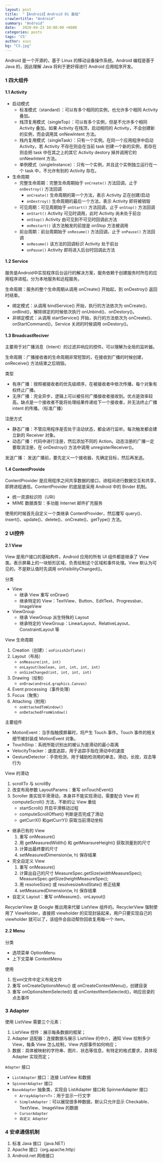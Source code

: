 ```yaml
---
layout: post
title:  "【Android】Android 01 基础"
crawlertitle: "Android"
summary: "Android"
date:   2020-04-23 10:00:00 +0800
categories: posts
tags: 'CS'
author: xusc
bg: "CS.jpg"
---
```


Android 是一个开源的，基于 Linux 的移动设备操作系统。Android 编程是基于 Java 的，因此理解 Java 将利于更好得进行 Android 应用程序开发。

### 1 四大组件

#### 1.1 Activity
- 启动模式
  - 标准模式（standard）：可以有多个相同的实例，也允许多个相同 Activity 叠加。
  - 栈顶复用模式（singleTop）：可以有多个实例，但是不允许多个相同 Activity 叠加。如果 Activity 在栈顶，启动相同的 Activity，不会创建新的实例，而会调用其 onNewIntent 方法。
  - 栈内复用模式（singleTask）：只有一个实例。在同一个应用程序中启动 Activity，若 Activity 不存在则会在当前 task 创建一个新的实例，若存在则会把 task 中在其之上的其它 Activity destory 掉并调用它的 onNewIntent 方法。
  - 单例模式（singleInstance）：只有一个实例，并且这个实例独立运行在一个 task 中，不允许有别的 Activity 存在。
- 生命周期
  - 完整生命周期：完整生命周期始于 `onCreate()` 方法回调，止于 `onDestroy()` 方法回调
    - `onCreate()` 生命周期的第一个方法，表示 Activity 正在创建/启动
    - `onDestroy()` 生命周期的最后一个方法，表示 Activity 即将被销毁
  - 可见周期：可见周期始于 `onStart()` 方法回调，止于 `onStop()` 方法回调
    - `onStart()` Activity 可见时调用，此时 Activity 尚未处于前台
    - `onStop()` Activity 由可见到不可见时回调此方法
    - `onRestart()` 该方法触发的前提是 onStop 方法被调用
  - 前台周期：前台周期始于 `onResume()` 方法回调，止于 `onPause()` 方法回调
    - `onResume()` 该方法的回调标识 Activity 处于前台
    - `onPause()` Activity 即将进入后台时回调此方法

#### 1.2 Service
服务是Android中实现程序后台运行的解决方案，服务依赖于创建服务时所在的应用程序进程。分为本地服务和远程服务。

生命周期：服务的整个生命周期从调用 onCreate() 开始起，到 onDestroy() 返回时结束。
- 绑定模式：从调用 bindService() 开始，执行的方法依次为 onCreate()、onBind()，解除绑定的时候依次执行 onUnbind()、onDestory()。
- 非绑定模式：从调用 startService() 开始，执行的方法依次为 onCreate()、onStartCommand()，Service 关闭的时候调用 onDestory()。

#### 1.3 BroadcastReciver
主要用于对广播消息（Intent）的过滤并响应的控件。可以理解为全局的监听器。

生命周期：广播接收者的生命周期非常短暂的，在接收到广播的时候创建，onReceive() 方法结束之后销毁。

类型
- 有序广播：按照被接收者的优先级顺序，在被接收者中依次传播，每个对象有权终止广播。
- 无序广播：完全异步，逻辑上可以被任何广播接收者接收到。优点是效率较高。缺点是一个接收者不能将处理结果传递给下一个接收者，并无法终止广播 intent 的传播。（标准广播）

注册方式
- 静态广播：不管应用程序是否处于活动状态，都会进行监听。每次触发都会建立新的 Receiver 对象。
- 动态广播：代码中进行注册，然后添加不同的 Action。动态注册的广播一定要取消注册，在 onDestroy() 方法中调用 unregisterReceiver()。

发送广播： 发送广播前，要先定义一个接收器，先确定目标，然后再发送。

#### 1.4 ContentProvide
ContentProvider 是应用程序之间共享数据的接口，进程间进行数据交互和共享，即跨进程通信。ContentProvider 的底层是采用 Android 中的 Binder 机制。
+ 统一资源标识符（URI）
+ MIME 数据类型：多功能 Internet 邮件扩充服务

使用的时候首先自定义一个类继承 ContentProvider，然后覆写 query()、insert()、update()、delete()、onCreate()、getType() 方法。



### 2 UI控件

#### 2.1 View
View 是用户接口的基础构件，Android 应用的所有 UI 组件都是继承了 View 类。表示屏幕上的一块矩形区域，负责绘制这个区域和事件处理。View 默认为可见的，不是默认值时先调用 onVisibilityChanged()。

分类
- View
  - 继承 View 重写 onDraw()
  - 继承特定的 View：TextView、Button、EditText、Progressbar、ImageView
- ViewGroup
  - 继承 ViewGroup 派生特殊的 Layout
  - 继承特定的 ViewGroup：LinearLayout、RelativeLayout、ConstraintLayout 等

View 生命周期
1. Creation（创建）：`onFinishInflate()`
2. Layout（布局）
   + `onMeasure(int, int)`
   + `onLayout(boolean, int, int, int, int)`
   + `onSizeChanged(int, int, int, int)`
3. Drawing（绘制）
   + `onDraw(android.graphics.Canvas)`
4. Event processing（事件处理）
5. Focus（聚焦）
6. Attaching（附用）
   + `onAttachedToWindow()`
   + `onDetachedFromWindow()`

主要组件
+ MotionEvent：当手指触摸屏幕时，将产生 Touch 事件。Touch 事件的相关细节被封装成 MotionEvent 对象。
+ TouchSlop：系统所能识别出的被认为是滑动的最小距离
+ VelocityTracker：速度追踪，用于追踪手指在滑动中的速度
+ GestureDetector：手势检测，用于辅助检测用的单击，滑动，长按，双击等行为

View 的滑动
1. scrollTo 与 scrollBy
2. 改变布局参数 LayoutParams：重写 onTouchEvent()
3. Scroller 类实现平滑滑动，本身并不能实现滑动，需要配合 View 的 computeScroll() 方法，不断的让 View 重绘
   + startScroll() 开启平滑移动过程
   + computeScrollOffset() 判断是否完成了滑动
   + getCurrX() 和getCurrY() 获取当前滑动坐标

- 继承已有的 View
  1. 重写 onMeasure()
  2. 用 getMeasuredWidth() 和 getMearsureHeight() 获取测量到的尺寸
  3. 计算出最终要的尺寸
  4. setMeasuredDimension(w, h) 保存结果
- 完全自定义 View
  1. 重写 onMeasure()
  2. 计算出自己的尺寸 MeasureSpec.getSize(widthMeasureSpec); MeasureSpec.getSize(heightMeasureSpec);
  3. 用 resolveSize() 或 resolvesizeAndState() 修正结果
  4. setMeasuredDimension(w, h) 保存结果
- 自定义 Layout：重写 onMeasure()、onLayout()

RecyclerView 是 Google 推出用来代替 ListView 组件的。RecyclerView 强制使用了 ViewHolder，直接把 viewholder 的实现封装起来，用户只要实现自己的 viewholder 就可以了，该组件会自动帮你回收复用每一个 item。

#### 2.2 Menu
分类
- 选项菜单 OptionMenu
- 上下文菜单 ContextMenu

使用
1. 在xml文件中定义布局文件
2. 重写 onCreateOptionsMenu() 或 onCreateContextMenu()，创建目录
3. 重写 onOptionsItemSelected() 或 onContextItemSelected()，响应目录的点击事件



### 3 Adapter
使用 ListView 需要三个元素：
1. ListView 控件：展示每条数据的框架；
2. Adapter 适配器：连接数据与展示 ListView 的中介，通知 View 绘制多少 View，每条 View 怎么绘制，View 内部事件如何响应；
3. 数据：具体被映射的字符串、图片、状态等信息，有特定的格式要求，具体视 Adapter 实现而定；

`Adapter` 接口
- `ListAdapter` 接口：连接 ListView 和数据
- `SpinnerAdapter` 接口
- `BaseAdapter` 抽象类，实现自 ListAdapter 接口和 SpinnerAdapter 接口
  - `ArrayAdapter<T>`：用于显示一行文字
  - `SimpleAdapter`：可以展现很多种数据，默认只允许显示 Checkable、TextView、ImageView 的数据
  - `CursorAdapter`
  - `自定义 Adapter`



### 4 安卓通信机制
1. 标准 Java 接口（java.NET）
2. Apache 接口（org.apache.http）
3. Android.net 网络接口